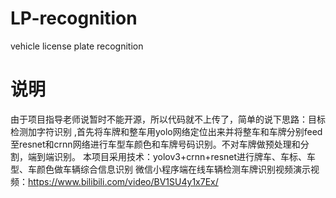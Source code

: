 # LP-recognition
vehicle license plate recognition
# 说明
由于项目指导老师说暂时不能开源，所以代码就不上传了，简单的说下思路：目标检测加字符识别 ,首先将车牌和整车用yolo网络定位出来并将整车和车牌分别feed至resnet和crnn网络进行车型车颜色和车牌号码识别。不对车牌做预处理和分割，端到端识别。
本项目采用技术：yolov3+crnn+resnet进行牌车、车标、车型、车颜色做车辆综合信息识别
微信小程序端在线车辆检测车牌识别视频演示视频：https://www.bilibili.com/video/BV1SU4y1x7Ex/
